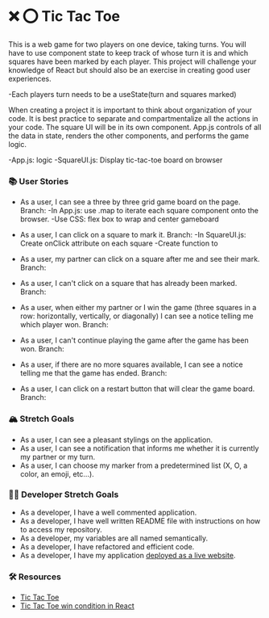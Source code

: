 # ❌ ⭕️ Tic Tac Toe

This is a web game for two players on one device, taking turns. You will have to use component state to keep track of whose turn it is and which squares have been marked by each player. This project will challenge your knowledge of React but should also be an exercise in creating good user experiences.

-Each players turn needs to be a useState(turn and squares marked)

When creating a project it is important to think about organization of your code. It is best practice to separate and compartmentalize all the actions in your code. The square UI will be in its own component. App.js controls of all the data in state, renders the other components, and performs the game logic.

-App.js: logic
-SquareUI.js: Display tic-tac-toe board on browser 

### 📚 User Stories

- As a user, I can see a three by three grid game board on the page.
    Branch: 
    -In App.js: use .map to iterate each square component onto the browser. 
    -Use CSS: flex box to wrap and center gameboard

- As a user, I can click on a square to mark it.
    Branch:
    -In SquareUI.js: Create onClick attribute on each square
    -Create function to 


- As a user, my partner can click on a square after me and see their mark.
    Branch: 
- As a user, I can't click on a square that has already been marked.
    Branch:
- As a user, when either my partner or I win the game (three squares in a row: horizontally, vertically, or diagonally) I can see a notice telling me which player won.
    Branch: 
- As a user, I can't continue playing the game after the game has been won.
    Branch: 
- As a user, if there are no more squares available, I can see a notice telling me that the game 
has ended.
    Branch: 
- As a user, I can click on a restart button that will clear the game board.
    Branch: 

### 🏔 Stretch Goals

- As a user, I can see a pleasant stylings on the application.
- As a user, I can see a notification that informs me whether it is currently my partner or my turn.
- As a user, I can choose my marker from a predetermined list (X, O, a color, an emoji, etc...).

### 👩‍💻 Developer Stretch Goals

- As a developer, I have a well commented application.
- As a developer, I have well written README file with instructions on how to access my repository.
- As a developer, my variables are all named semantically.
- As a developer, I have refactored and efficient code.
- As a developer, I have my application [deployed as a live website](https://render.com/docs/deploy-create-react-app).

### 🛠 Resources

- [Tic Tac Toe](https://en.wikipedia.org/wiki/Tic-tac-toe)
- [Tic Tac Toe win condition in React](https://forum.freecodecamp.org/t/need-help-understanding-react-tic-tac-toe-winner-function/137840)

